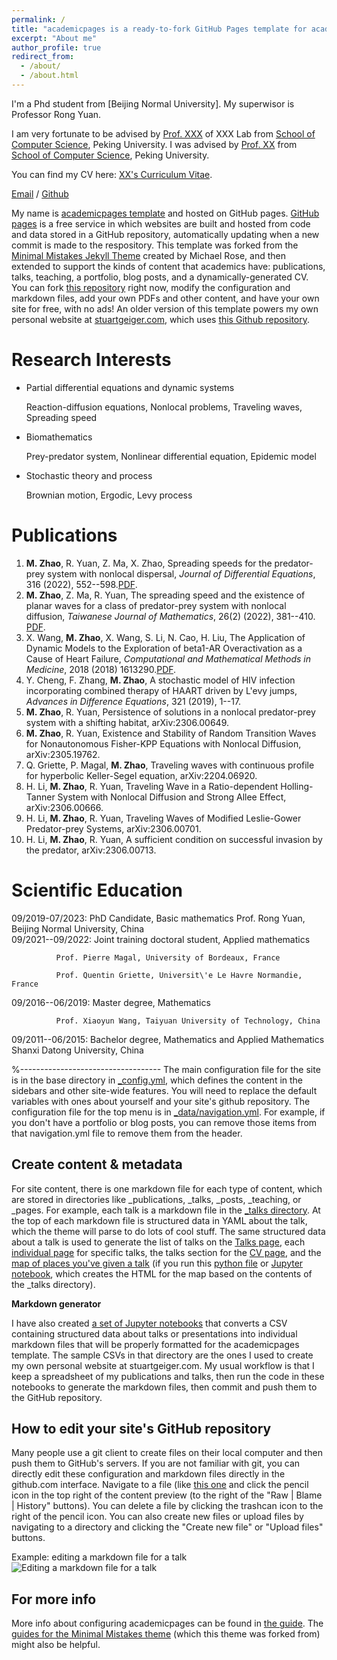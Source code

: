 ```yaml
---
permalink: /
title: "academicpages is a ready-to-fork GitHub Pages template for academic personal websites"
excerpt: "About me"
author_profile: true
redirect_from: 
  - /about/
  - /about.html
---
```


I'm a Phd student from [Beijing Normal University]. My superwisor is Professor Rong Yuan.

I am very fortunate to be advised by [Prof. XXX](https://www.XXX.com/) of XXX Lab from [School of Computer Science](https://cs.pku.edu.cn/), Peking University. I was advised by [Prof. XX](https://XXX.pku.edu.cn/) from [School of Computer Science](https://cs.pku.edu.cn/), Peking University.

You can find my CV here: [XX's Curriculum Vitae](../assets/Curriculum_Vitae.pdf).

[Email](mailto:minzhao@mail.bnu.edu.cn) / [Github](https://github.com/MinZhao123) 




My name is  [academicpages template](https://github.com/academicpages/academicpages.github.io) and hosted on GitHub pages. [GitHub pages](https://pages.github.com) is a free service in which websites are built and hosted from code and data stored in a GitHub repository, automatically updating when a new commit is made to the respository. This template was forked from the [Minimal Mistakes Jekyll Theme](https://mmistakes.github.io/minimal-mistakes/) created by Michael Rose, and then extended to support the kinds of content that academics have: publications, talks, teaching, a portfolio, blog posts, and a dynamically-generated CV. You can fork [this repository](https://github.com/academicpages/academicpages.github.io) right now, modify the configuration and markdown files, add your own PDFs and other content, and have your own site for free, with no ads! An older version of this template powers my own personal website at [stuartgeiger.com](http://stuartgeiger.com), which uses [this Github repository](https://github.com/staeiou/staeiou.github.io).

Research Interests 
======
* Partial differential equations and dynamic systems

  Reaction-diffusion equations, Nonlocal problems, Traveling waves, Spreading speed
	  
* Biomathematics

  Prey-predator system, Nonlinear differential equation, Epidemic model
	  
* Stochastic theory and process

  Brownian motion, Ergodic, Levy process



Publications
======
1. **M. Zhao**, R. Yuan, Z. Ma, X. Zhao, Spreading speeds for the predator-prey system with nonlocal dispersal, *Journal of Differential Equations*, 316 (2022), 552--598.[PDF](../assets/Curriculum_Vitae.pdf).
2. **M. Zhao**, Z. Ma, R. Yuan, The spreading speed and the existence of planar waves for a class of predator-prey system with nonlocal diffusion, *Taiwanese Journal of Mathematics*, 26(2) (2022), 381--410. [PDF](../assets/Curriculum_Vitae.pdf).
3. X. Wang, **M. Zhao**, X. Wang, S. Li, N. Cao, H. Liu, The Application of Dynamic Models to the Exploration of beta1-AR Overactivation as a Cause of Heart Failure, *Computational and Mathematical Methods in Medicine*, 2018 (2018) 1613290.[PDF](../assets/Curriculum_Vitae.pdf).
4. Y. Cheng, F. Zhang, **M. Zhao**, A stochastic model of HIV infection incorporating combined therapy of HAART driven by L\'evy jumps, *Advances in Difference Equations*, 321 (2019), 1--17.
5. **M. Zhao**, R. Yuan, Persistence of solutions in a nonlocal predator-prey system with a shifting habitat, arXiv:2306.00649. 
6. **M. Zhao**, R. Yuan, Existence and Stability of Random Transition Waves for Nonautonomous Fisher-KPP Equations with Nonlocal Diffusion, arXiv:2305.19762. 
7. Q. Griette, P. Magal, **M. Zhao**, Traveling waves with continuous profile for hyperbolic Keller-Segel equation, arXiv:2204.06920.
8. H. Li, **M. Zhao**, R. Yuan, Traveling Wave in a Ratio-dependent Holling-Tanner System with Nonlocal Diffusion and Strong Allee Effect, arXiv:2306.00666.
9. H. Li, **M. Zhao**, R. Yuan, Traveling Waves of Modified Leslie-Gower Predator-prey Systems,  arXiv:2306.00701.
10. H. Li, **M. Zhao**, R. Yuan, A sufficient condition on successful invasion by the predator, arXiv:2306.00713.



Scientific Education
======
09/2019-07/2023: PhD Candidate, Basic mathematics 
                 Prof. Rong Yuan, Beijing Normal University, China  
09/2021--09/2022: Joint training doctoral student, Applied mathematics

	          Prof. Pierre Magal, University of Bordeaux, France 
		  
	          Prof. Quentin Griette, Universit\'e Le Havre Normandie, France 
09/2016--06/2019: Master degree, Mathematics

	          Prof. Xiaoyun Wang, Taiyuan University of Technology, China	                           
09/2011--06/2015: Bachelor degree, Mathematics and Applied Mathematics
                  Shanxi Datong University, China

%-----------------------------------
The main configuration file for the site is in the base directory in [_config.yml](https://github.com/academicpages/academicpages.github.io/blob/master/_config.yml), which defines the content in the sidebars and other site-wide features. You will need to replace the default variables with ones about yourself and your site's github repository. The configuration file for the top menu is in [_data/navigation.yml](https://github.com/academicpages/academicpages.github.io/blob/master/_data/navigation.yml). For example, if you don't have a portfolio or blog posts, you can remove those items from that navigation.yml file to remove them from the header. 

Create content & metadata
------
For site content, there is one markdown file for each type of content, which are stored in directories like _publications, _talks, _posts, _teaching, or _pages. For example, each talk is a markdown file in the [_talks directory](https://github.com/academicpages/academicpages.github.io/tree/master/_talks). At the top of each markdown file is structured data in YAML about the talk, which the theme will parse to do lots of cool stuff. The same structured data about a talk is used to generate the list of talks on the [Talks page](https://academicpages.github.io/talks), each [individual page](https://academicpages.github.io/talks/2012-03-01-talk-1) for specific talks, the talks section for the [CV page](https://academicpages.github.io/cv), and the [map of places you've given a talk](https://academicpages.github.io/talkmap.html) (if you run this [python file](https://github.com/academicpages/academicpages.github.io/blob/master/talkmap.py) or [Jupyter notebook](https://github.com/academicpages/academicpages.github.io/blob/master/talkmap.ipynb), which creates the HTML for the map based on the contents of the _talks directory).

**Markdown generator**

I have also created [a set of Jupyter notebooks](https://github.com/academicpages/academicpages.github.io/tree/master/markdown_generator
) that converts a CSV containing structured data about talks or presentations into individual markdown files that will be properly formatted for the academicpages template. The sample CSVs in that directory are the ones I used to create my own personal website at stuartgeiger.com. My usual workflow is that I keep a spreadsheet of my publications and talks, then run the code in these notebooks to generate the markdown files, then commit and push them to the GitHub repository.

How to edit your site's GitHub repository
------
Many people use a git client to create files on their local computer and then push them to GitHub's servers. If you are not familiar with git, you can directly edit these configuration and markdown files directly in the github.com interface. Navigate to a file (like [this one](https://github.com/academicpages/academicpages.github.io/blob/master/_talks/2012-03-01-talk-1.md) and click the pencil icon in the top right of the content preview (to the right of the "Raw | Blame | History" buttons). You can delete a file by clicking the trashcan icon to the right of the pencil icon. You can also create new files or upload files by navigating to a directory and clicking the "Create new file" or "Upload files" buttons. 

Example: editing a markdown file for a talk
![Editing a markdown file for a talk](/images/editing-talk.png)

For more info
------
More info about configuring academicpages can be found in [the guide](https://academicpages.github.io/markdown/). The [guides for the Minimal Mistakes theme](https://mmistakes.github.io/minimal-mistakes/docs/configuration/) (which this theme was forked from) might also be helpful.
